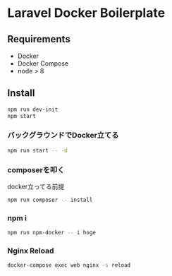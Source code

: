 # Laravel Docker Boilerplate

## Requirements

- Docker
- Docker Compose
- node > 8

## Install

```bash
npm run dev-init
npm start
```

### バックグラウンドでDocker立てる

```bash
npm run start -- -d
```

### composerを叩く

docker立ってる前提

```bash
npm run composer -- install
```

### npm i

```bash
npm run npm-docker -- i hoge
```

### Nginx Reload

```bash
docker-compose exec web nginx -s reload
```

